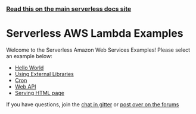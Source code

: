 <!--
title: Serverless - AWS Lambda - Examples
menuText: AWS
layout: Doc
-->

<!-- DOCS-SITE-LINK:START automatically generated  -->
### [Read this on the main serverless docs site](https://www.serverless.com/framework/docs/providers/aws/examples/)
<!-- DOCS-SITE-LINK:END -->

# Serverless AWS Lambda Examples

Welcome to the Serverless Amazon Web Services Examples! Please select an example below:

* [Hello World](./hello-world)
* [Using External Libraries](./using-external-libraries)
* [Cron](./cron)
* [Web API](./web-api)
* [Serving HTML page](./web-serving-html)

If you have questions, join the [chat in gitter](https://gitter.im/serverless/serverless) or [post over on the forums](https://gitter.im/serverless/serverless)
